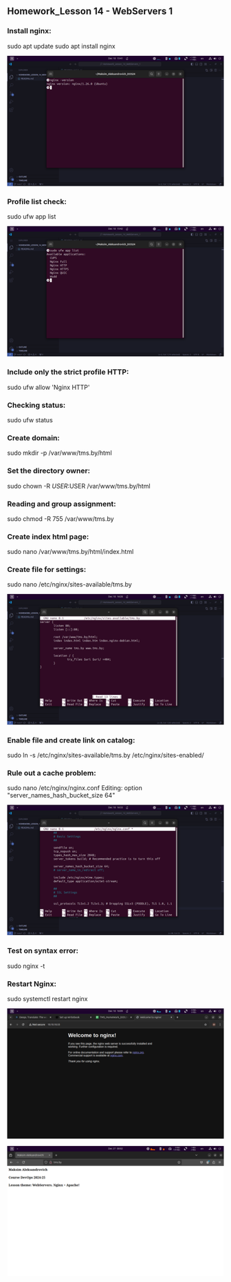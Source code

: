 ## Homework_Lesson 14 - WebServers 1

### Install nginx:
sudo apt update
sudo apt install nginx

![Result](https://github.com/railsroger/Maksim_Aleksandrovich_DOS24/blob/main/Homework_Lesson_14_WebServers_1/images/nginx_ver.png)

### Profile list check:
sudo ufw app list

![Result](https://github.com/railsroger/Maksim_Aleksandrovich_DOS24/blob/main/Homework_Lesson_14_WebServers_1/images/ufw_list.png)

### Include only the strict profile HTTP:
sudo ufw allow 'Nginx HTTP'

### Сhecking status:
sudo ufw status

### Сreate domain:
sudo mkdir -p /var/www/tms.by/html

### Set the directory owner:
sudo chown -R $USER:$USER /var/www/tms.by/html

### Reading and group assignment:
sudo chmod -R 755 /var/www/tms.by

### Create index html page:
sudo nano /var/www/tms.by/html/index.html

### Create file for settings:
sudo nano /etc/nginx/sites-available/tms.by

![Result](https://github.com/railsroger/Maksim_Aleksandrovich_DOS24/blob/main/Homework_Lesson_14_WebServers_1/images/config_tms.png)

### Enable file and create link on catalog:
sudo ln -s /etc/nginx/sites-available/tms.by /etc/nginx/sites-enabled/

### Rule out a cache problem:
sudo nano /etc/nginx/nginx.conf
Editing: option "server_names_hash_bucket_size 64"

![Result](https://github.com/railsroger/Maksim_Aleksandrovich_DOS24/blob/main/Homework_Lesson_14_WebServers_1/images/nginx_config.png)

### Test on syntax error:
sudo nginx -t

### Restart Nginx:
sudo systemctl restart nginx

![Result](https://github.com/railsroger/Maksim_Aleksandrovich_DOS24/blob/main/Homework_Lesson_14_WebServers_1/images/nginx_default.png)

![Result](https://github.com/railsroger/Maksim_Aleksandrovich_DOS24/blob/main/Homework_Lesson_14_WebServers_1/images/tms_result.png)


